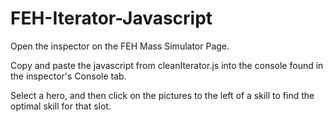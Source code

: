 # FEH-Iterator-Javascript

Open the inspector on the FEH Mass Simulator Page.

Copy and paste the javascript from cleanIterator.js into the console found in the inspector's Console tab.

Select a hero, and then click on the pictures to the left of a skill to find the optimal skill for that slot.
